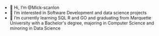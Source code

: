 - 👋 Hi, I’m @Mick-scanlon
- 👀 I’m interested in Software Development and data science projects
- 🌱 I’m currently learning SQL R and GO and graduating from Marquette University with a Bachelor's degree, majoring in Computer Science and minoring in Data Science

<!---
Mick-scanlon/Mick-scanlon is a ✨ special ✨ repository because its `README.md` (this file) appears on your GitHub profile.
You can click the Preview link to take a look at your changes.
--->
